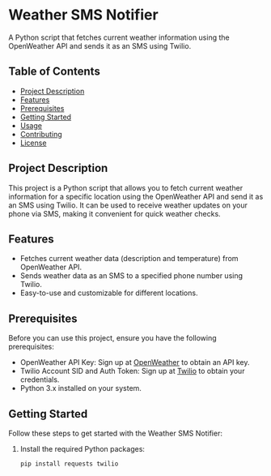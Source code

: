 # Weather SMS Notifier

A Python script that fetches current weather information using the OpenWeather API and sends it as an SMS using Twilio.

## Table of Contents

- [Project Description](#project-description)
- [Features](#features)
- [Prerequisites](#prerequisites)
- [Getting Started](#getting-started)
- [Usage](#usage)
- [Contributing](#contributing)
- [License](#license)

## Project Description

This project is a Python script that allows you to fetch current weather information for a specific location using the OpenWeather API and send it as an SMS using Twilio. It can be used to receive weather updates on your phone via SMS, making it convenient for quick weather checks.

## Features

- Fetches current weather data (description and temperature) from OpenWeather API.
- Sends weather data as an SMS to a specified phone number using Twilio.
- Easy-to-use and customizable for different locations.

## Prerequisites

Before you can use this project, ensure you have the following prerequisites:

- OpenWeather API Key: Sign up at [OpenWeather](https://openweathermap.org/api) to obtain an API key.
- Twilio Account SID and Auth Token: Sign up at [Twilio](https://www.twilio.com/) to obtain your credentials.
- Python 3.x installed on your system.

## Getting Started

Follow these steps to get started with the Weather SMS Notifier:

1. Install the required Python packages:

   ```bash
   pip install requests twilio

